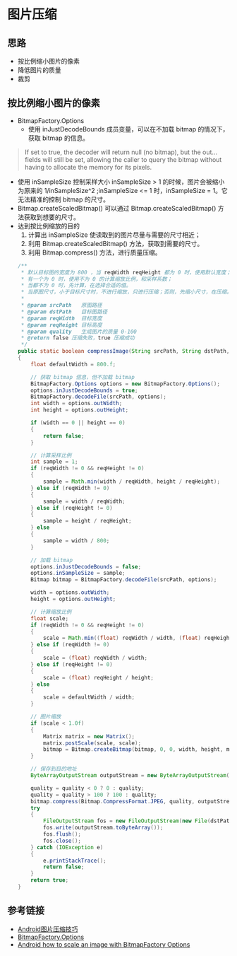 # 图片压缩

## 思路
- 按比例缩小图片的像素
- 降低图片的质量
- 裁剪

## 按比例缩小图片的像素
- BitmapFactory.Options
  - 使用 inJustDecodeBounds 成员变量，可以在不加载 bitmap 的情况下，获取 bitmap 的信息。
> If set to true, the decoder will return null (no bitmap), but the out... fields will still be set, allowing the caller to query the bitmap without having to allocate the memory for its pixels.

  - 使用 inSampleSize 控制采样大小
  inSampleSize > 1 的时候，图片会被缩小为原来的 1/inSampleSize^2 ;inSampleSize <= 1 时，inSampleSize = 1。它无法精准的控制 bitmap 的尺寸。
- Bitmap.createScaledBitmap()
  可以通过 Bitmap.createScaledBitmap() 方法获取到想要的尺寸。
- 达到按比例缩放的目的
  1. 计算出 inSampleSize 使读取到的图片尽量与需要的尺寸相近；
  2. 利用 Bitmap.createScaledBitmap() 方法，获取到需要的尺寸。
  3. 利用 Bitmap.compress() 方法，进行质量压缩。
  ```java
  /**
   * 默认目标图的宽度为 800 ，当 reqWidth reqHeight 都为 0 时，使用默认宽度；
   * 有一个为 0 时，使用不为 0 的计算缩放比例，和采样系数；
   * 当都不为 0 时，先计算，在选择合适的值。
   * 当原图尺寸，小于目标尺寸时，不进行缩放，只进行压缩；否则，先缩小尺寸，在压缩。
   *
   * @param srcPath   原图路径
   * @param dstPath   目标图路径
   * @param reqWidth  目标宽度
   * @param reqHeight 目标高度
   * @param quality   生成图片的质量 0-100
   * @return false 压缩失败，true 压缩成功
   */
  public static boolean compressImage(String srcPath, String dstPath, int reqWidth, int reqHeight, int quality)
  {
      float defaultWidth = 800.f;

      // 获取 bitmap 信息，但不加载 bitmap
      BitmapFactory.Options options = new BitmapFactory.Options();
      options.inJustDecodeBounds = true;
      BitmapFactory.decodeFile(srcPath, options);
      int width = options.outWidth;
      int height = options.outHeight;

      if (width == 0 || height == 0)
      {
          return false;
      }

      // 计算采样比例
      int sample = 1;
      if (reqWidth != 0 && reqHeight != 0)
      {
          sample = Math.min(width / reqWidth, height / reqHeight);
      } else if (reqWidth != 0)
      {
          sample = width / reqWidth;
      } else if (reqHeight != 0)
      {
          sample = height / reqHeight;
      } else
      {
          sample = width / 800;
      }

      // 加载 bitmap
      options.inJustDecodeBounds = false;
      options.inSampleSize = sample;
      Bitmap bitmap = BitmapFactory.decodeFile(srcPath, options);

      width = options.outWidth;
      height = options.outHeight;

      // 计算缩放比例
      float scale;
      if (reqWidth != 0 && reqHeight != 0)
      {
          scale = Math.min((float) reqWidth / width, (float) reqHeight / height);
      } else if (reqWidth != 0)
      {
          scale = (float) reqWidth / width;
      } else if (reqHeight != 0)
      {
          scale = (float) reqHeight / height;
      } else
      {
          scale = defaultWidth / width;
      }

      // 图片缩放
      if (scale < 1.0f)
      {
          Matrix matrix = new Matrix();
          matrix.postScale(scale, scale);
          bitmap = Bitmap.createBitmap(bitmap, 0, 0, width, height, matrix, false);
      }

      // 保存到目的地址
      ByteArrayOutputStream outputStream = new ByteArrayOutputStream();

      quality = quality < 0 ? 0 : quality;
      quality = quality > 100 ? 100 : quality;
      bitmap.compress(Bitmap.CompressFormat.JPEG, quality, outputStream);
      try
      {
          FileOutputStream fos = new FileOutputStream(new File(dstPath));
          fos.write(outputStream.toByteArray());
          fos.flush();
          fos.close();
      } catch (IOException e)
      {
          e.printStackTrace();
          return false;
      }
      return true;
  }
  ```

## 参考链接
- [ Android图片压缩技巧](http://blog.csdn.net/fengyuzhengfan/article/details/41759835)
- [BitmapFactory.Options](http://developer.android.com/reference/android/graphics/BitmapFactory.Options.html#inJustDecodeBounds)
- [Android how to scale an image with BitmapFactory Options](http://stackoverflow.com/questions/9360976/android-how-to-scale-an-image-with-bitmapfactory-options)
